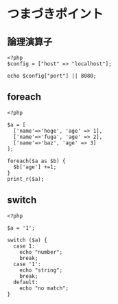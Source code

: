 # つまづきポイント


## 論理演算子

```
<?php
$config = ["host" => "localhost"];

echo $config["port"] || 8080;
```

## foreach

```
<?php

$a = [
  ['name'=>'hoge', 'age' => 1],
  ['name'=>'fuga', 'age' => 2],
  ['name'=>'baz', 'age' => 3]
];

foreach($a as $b) {
  $b['age'] +=1;
}
print_r($a);
```

## switch

```
<?php

$a = '1';

switch ($a) {
  case 1:
    echo "number";
    break;
  case '1':
    echo "string";
    break;
  default:
    echo "no match";
}
```
